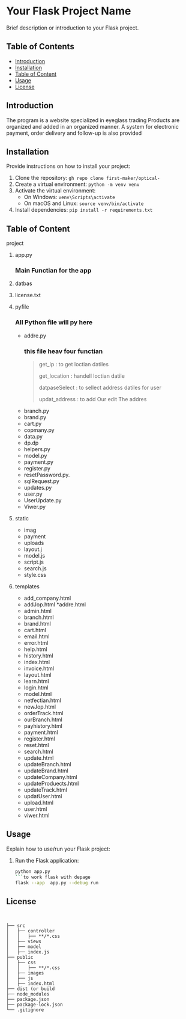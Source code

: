 
  # Your Flask Project Name

Brief description or introduction to your Flask project.

## Table of Contents

- [Introduction](#introduction)
- [Installation](#installation)
- [ Table of Content ](#Table_of_Content )
- [Usage](#usage)
- [License](#license)

## Introduction

The program is a website specialized in eyeglass trading
Products are organized and added in an organized manner. A system for electronic payment, order delivery and follow-up is also provided
## Installation

Provide instructions on how to install your project:

1. Clone the repository: `gh repo clone first-maker/optical-`
2. Create a virtual environment: `python -m venv venv`
3. Activate the virtual environment:
   - On Windows: `venv\Scripts\activate`
   - On macOS and Linux: `source venv/bin/activate`
4. Install dependencies: `pip install -r requirements.txt`
## Table of Content
project
1. app.py 
     ###  Main Functian for the app

2. datbas
3. license.txt
4. pyfile
     ### All Python  file will py here
   * addre.py
     ### this file heav four functian 
     >get_ip  : to get loctian datiles
     >
     >get_location : handell   loctian datile
     >
     >datpaseSelect : to sellect address datiles for user
     >
     >updat_address  : to add Our edit The addres
     >
   * branch.py
   * brand.py
   * cart.py
   * copmany.py
   * data.py
   * dp.dp
   * helpers.py
   * model.py
   * payment.py
   * register.py
   * resetPassword.py.
   * sqlRequest.py
   * updates.py
   * user.py
   * UserUpdate.py
   * Viwer.py

5. static
    * imag
    * payment
    * uploads
    * layout.j
    * model.js
    * script.js
    * search.js
    * style.css
      
7. templates
   * add_company.html
   * addJop.html
   *addre.html
   * admin.html
   * branch.html
   * brand.html
   * cart.html
   * email.html
   * error.html
   * help.html
   * history.html
   * index.html
   * invoice.html
   * layout.html
   * learn.html
   * login.html
   * model.html
   * netfectian.html
   * newJop.html
   * orderTrack.html
   * ourBranch.html
   * payhistory.html
   * payment.html
   * register.html
   * reset.html
   * search.html
   * update.html
   * updateBranch.html
   * updateBrand.html
   * updateCompany.html
   * updateProduects.html
   * updateTrack.html
   * updatUser.html
   * upload.html
   * user.html
   * viwer.html
## Usage

Explain how to use/run your Flask project:
1. Run the Flask application:
   ```bash
   python app.py
   ```to work flask with depage 
   flask --app  app.py --debug run

## License
```license.text


├── src
│   ├── controller
│   │   ├── **/*.css
│   ├── views
│   ├── model
│   ├── index.js
├── public
│   ├── css
│   │   ├── **/*.css
│   ├── images
│   ├── js
│   ├── index.html
├── dist (or build
├── node_modules
├── package.json
├── package-lock.json 
└── .gitignore
